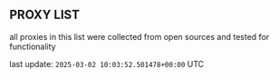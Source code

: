 ## PROXY LIST

all proxies in this list were collected from open sources and tested for functionality

last update: `2025-03-02 10:03:52.501478+00:00` UTC